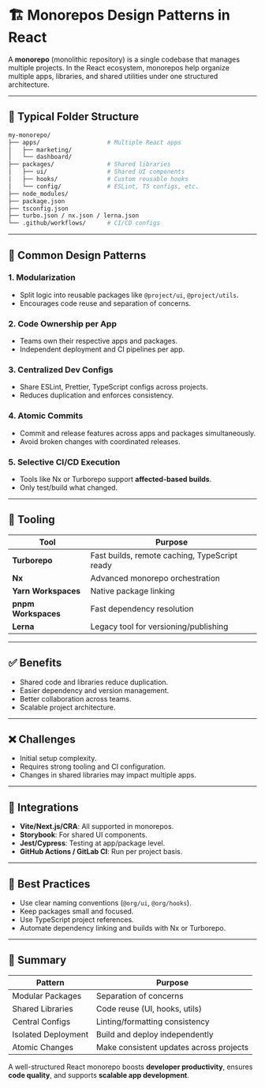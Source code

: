 
# 🏗️ Monorepos Design Patterns in React

A **monorepo** (monolithic repository) is a single codebase that manages multiple projects. In the React ecosystem, monorepos help organize multiple apps, libraries, and shared utilities under one structured architecture.

---

## 📁 Typical Folder Structure

```bash
my-monorepo/
├── apps/                   # Multiple React apps
│   ├── marketing/
│   └── dashboard/
├── packages/               # Shared libraries
│   ├── ui/                 # Shared UI components
│   ├── hooks/              # Custom reusable hooks
│   └── config/             # ESLint, TS configs, etc.
├── node_modules/
├── package.json
├── tsconfig.json
├── turbo.json / nx.json / lerna.json
└── .github/workflows/      # CI/CD configs
```

---

## 🌟 Common Design Patterns

### 1. **Modularization**
- Split logic into reusable packages like `@project/ui`, `@project/utils`.
- Encourages code reuse and separation of concerns.

### 2. **Code Ownership per App**
- Teams own their respective apps and packages.
- Independent deployment and CI pipelines per app.

### 3. **Centralized Dev Configs**
- Share ESLint, Prettier, TypeScript configs across projects.
- Reduces duplication and enforces consistency.

### 4. **Atomic Commits**
- Commit and release features across apps and packages simultaneously.
- Avoid broken changes with coordinated releases.

### 5. **Selective CI/CD Execution**
- Tools like Nx or Turborepo support **affected-based builds**.
- Only test/build what changed.

---

## 🚀 Tooling

| Tool             | Purpose                                |
|------------------|----------------------------------------|
| **Turborepo**    | Fast builds, remote caching, TypeScript ready |
| **Nx**           | Advanced monorepo orchestration        |
| **Yarn Workspaces** | Native package linking              |
| **pnpm Workspaces** | Fast dependency resolution          |
| **Lerna**        | Legacy tool for versioning/publishing  |

---

## ✅ Benefits

- Shared code and libraries reduce duplication.
- Easier dependency and version management.
- Better collaboration across teams.
- Scalable project architecture.

---

## ❌ Challenges

- Initial setup complexity.
- Requires strong tooling and CI configuration.
- Changes in shared libraries may impact multiple apps.

---

## 🔌 Integrations

- **Vite/Next.js/CRA**: All supported in monorepos.
- **Storybook**: For shared UI components.
- **Jest/Cypress**: Testing at app/package level.
- **GitHub Actions / GitLab CI**: Run per project basis.

---

## 🧠 Best Practices

- Use clear naming conventions (`@org/ui`, `@org/hooks`).
- Keep packages small and focused.
- Use TypeScript project references.
- Automate dependency linking and builds with Nx or Turborepo.

---

## 📌 Summary

| Pattern                | Purpose                                 |
|------------------------|------------------------------------------|
| Modular Packages       | Separation of concerns                   |
| Shared Libraries       | Code reuse (UI, hooks, utils)            |
| Central Configs        | Linting/formatting consistency           |
| Isolated Deployment    | Build and deploy independently           |
| Atomic Changes         | Make consistent updates across projects  |

A well-structured React monorepo boosts **developer productivity**, ensures **code quality**, and supports **scalable app development**.
